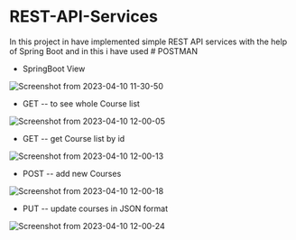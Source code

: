 # REST-API-Services
In this project  in have implemented simple REST API services with the help of Spring Boot and in this i have used # POSTMAN


* SpringBoot View
 
![Screenshot from 2023-04-10 11-30-50](https://user-images.githubusercontent.com/106417521/230845437-dfbbaf8d-d4c1-4770-b570-40ad005de72b.png)

* GET -- to see whole Course list
 
![Screenshot from 2023-04-10 12-00-05](https://user-images.githubusercontent.com/106417521/230845510-825aab0d-2e32-416d-ab70-ee82041346da.png)

* GET -- get Course list by id

![Screenshot from 2023-04-10 12-00-13](https://user-images.githubusercontent.com/106417521/230845567-cbc56552-89cc-4658-9818-c4439e8b57b3.png)

* POST -- add new Courses

![Screenshot from 2023-04-10 12-00-18](https://user-images.githubusercontent.com/106417521/230845577-085b861c-c4c1-4565-890c-b16171aa7c71.png)

* PUT -- update courses in JSON format

![Screenshot from 2023-04-10 12-00-24](https://user-images.githubusercontent.com/106417521/230845639-d78c55ac-0278-42e3-a38c-e6e560498aac.png)
